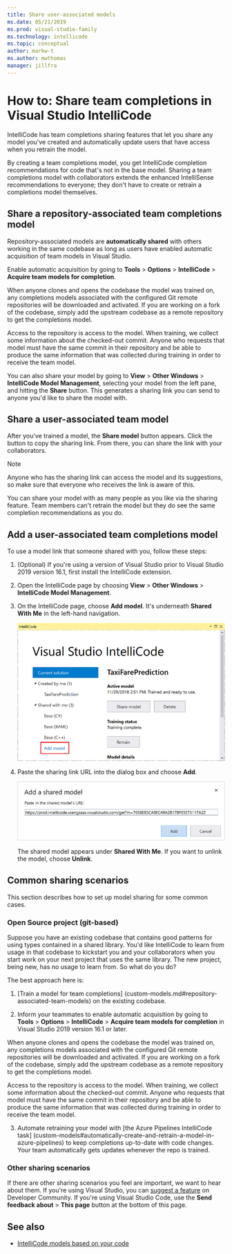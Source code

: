```yaml
---
title: Share user-associated models
ms.date: 05/21/2019
ms.prod: visual-studio-family
ms.technology: intellicode
ms.topic: conceptual
author: markw-t
ms.author: mwthomas
manager: jillfra
---
```

# How to: Share team completions in Visual Studio IntelliCode

IntelliCode has team completions sharing features that let you share any model you've created and automatically update users that have access when you retrain the model.

By creating a team completions model, you get IntelliCode completion recommendations for code that's not in the base model. Sharing a team completions model with collaborators extends the enhanced IntelliSense recommendations to everyone; they don't have to create or retrain a completions model themselves.

## Share a repository-associated team completions model

Repository-associated models are **automatically shared** with others working in the same codebase as long as users have enabled automatic acquisition of team models in Visual Studio. 

Enable automatic acquisition by going to **Tools** > **Options** > **IntelliCode** > **Acquire team models for completion**.

When anyone clones and opens the codebase the model was trained on, any completions models associated with the configured Git remote repositories will be downloaded and activated. If you are working on a fork of the codebase, simply add the upstream codebase as a remote repository to get the completions model.

Access to the repository is access to the model. When training, we collect some information about the checked-out commit. Anyone who requests that model must have the same commit in their repository and be able to produce the same information that was collected during training in order to receive the team model.

You can also share your model by going to **View** > **Other Windows** > **IntelliCode Model Management**, selecting your model from the left pane, and hitting the **Share** button. This generates a sharing link you can send to anyone you'd like to share the model with.

## Share a user-associated team model

After you've trained a model, the **Share model** button appears. Click the button to copy the sharing link. From there, you can share the link with your collaborators.

 > [!NOTE]
 > Anyone who has the sharing link can access the model and its suggestions, so make sure that everyone who receives the link is aware of this.

You can share your model with as many people as you like via the sharing feature. Team members can't retrain the model but they do see the same completion recommendations as you do.

## Add a user-associated team completions model

To use a model link that someone shared with you, follow these steps:

1. (Optional) If you're using a version of Visual Studio prior to Visual Studio 2019 version 16.1, first install the IntelliCode extension.

1. Open the IntelliCode page by choosing **View** > **Other Windows** > **IntelliCode Model Management**.

1. On the IntelliCode page, choose **Add model**. It's underneath **Shared With Me** in the left-hand navigation.

   ![Add model for IntelliCode in Visual Studio](media/add-model.png)

1. Paste the sharing link URL into the dialog box and choose **Add**.

   ![Add shared model in IntelliCode](media/add-shared-model.png)

   The shared model appears under **Shared With Me**. If you want to unlink the model, choose **Unlink**.

## Common sharing scenarios

This section describes how to set up model sharing for some common cases.

### Open Source project (git-based)

Suppose you have an existing codebase that contains good patterns for using types contained in a shared library. You'd like IntelliCode to learn from usage in that codebase to kickstart you and your collaborators when you start work on your next project that uses the same library. The new project, being new, has no usage to learn from. So what do you do?

The best approach here is:

1. [Train a model for team completions] (custom-models.md#repository-associated-team-models) on the existing codebase.

2. Inform your teammates to enable automatic acquisition by going to **Tools** > **Options** > **IntelliCode** > **Acquire team models for completion** in Visual Studio 2019 version 16.1 or later.

When anyone clones and opens the codebase the model was trained on, any completions models associated with the configured Git remote repositories will be downloaded and activated. If you are working on a fork of the codebase, simply add the upstream codebase as a remote repository to get the completions model.

Access to the repository is access to the model. When training, we collect some information about the checked-out commit. Anyone who requests that model must have the same commit in their repository and be able to produce the same information that was collected during training in order to receive the team model.

3. Automate retraining your model with [the Azure Pipelines IntelliCode task] (custom-models#automatically-create-and-retrain-a-model-in-azure-pipelines) to keep completions up-to-date with code changes. Your team automatically gets updates whenever the repo is trained. 

### Other sharing scenarios

If there are other sharing scenarios you feel are important, we want to hear about them. If you're using Visual Studio, you can [suggest a feature](/visualstudio/ide/suggest-a-feature) on Developer Community. If you're using Visual Studio Code, use the **Send feedback about** > **This page** button at the bottom of this page.

## See also

- [IntelliCode models based on your code](custom-models.md)
